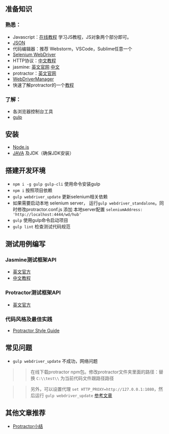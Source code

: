 ## 准备知识
### 熟悉：
* Javascript：[在线教程](http://www.w3school.com.cn/js/) 学习JS教程，JS对象两个部分即可。
* [JSON](https://baike.baidu.com/item/JSON)
* 代码编辑器：推荐 Webstorm，VSCode，Sublime任意一个
* [Selenium WebDriver](https://github.com/SeleniumHQ/selenium/wiki/WebDriverJs)
* HTTP协议：[中文教程](http://www.ruanyifeng.com/blog/2016/08/http.html)
* jasmine: [英文官网](https://jasmine.github.io/index.html) [中文](https://www.ibm.com/developerworks/cn/web/1404_changwz_jasmine/index.html)
* protractor：[英文官网](http://www.protractortest.org) 
* [WebDriverManager](https://github.com/bonigarcia/webdrivermanager)
* 快速了解protractor的一个[教程](http://objectpartners.github.io/angular-training/lectures/lecture-11.html) 

### 了解：
* 各浏览器控制台工具
* [gulp](https://gulpjs.com/)

## 安装
* [Node.js](https://nodejs.org/en/)
* [JAVA](https://www.java.com/en/download) 及JDK（确保JDK安装）

## 搭建开发环境
* `npm i -g gulp gulp-cli` 使用命令安装gulp
* `npm i` 按照项目依赖
* `gulp webdriver_update` 更新selenium相关依赖
* 如果需要启动本地 selenium server， 运行`gulp webdriver_standalone`。同时修改protractor.conf.js 添加 本地server配置 `seleniumAddress: 'http://localhost:4444/wd/hub'`
* `gulp` 使用gulp命令启动项目
* `gulp lint` 检查测试代码规范

## 测试用例编写
### Jasmine测试框架API
* [英文官方](https://jasmine.github.io/api/2.8/global)
* [中文教程](https://yq.aliyun.com/articles/53426)
### Protractor测试框架API
* [英文官方](http://www.protractortest.org/#/api)

### 代码风格及最佳实践
* [Protractor Style Guide](https://github.com/CarmenPopoviciu/protractor-styleguide)

## 常见问题
* `gulp webdriver_update` 不成功，网络问题
>> 在线下载protractor npm包。修改protractor文件夹里面的路径：替换 `C:\\test\\` 为当前代码文件跟路径路径

>> 另外，可以设置代理 `set HTTP_PROXY=http://127.0.0.1:1080`，然后运行 `gulp webdriver_update` [参考文章](https://github.com/angular/protractor/pull/966)

## 其他文章推荐
* [Protractor小结](http://blog.csdn.net/wosishui21/article/details/38340527)

